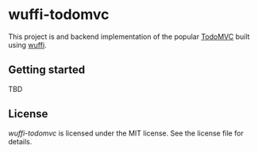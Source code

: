 # wuffi-todomvc

This project is and backend implementation of the popular [TodoMVC](http://todomvc.com) built using [wuffi](https://github.com/Gr1N/wuffi).

## Getting started

TBD

## License

*wuffi-todomvc* is licensed under the MIT license. See the license file for details.
